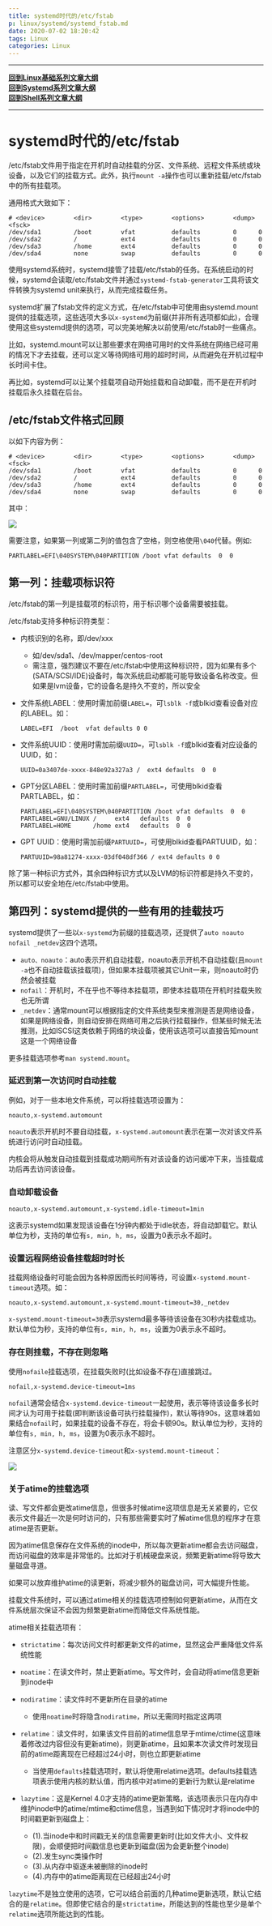 ```yaml
---
title: systemd时代的/etc/fstab
p: linux/systemd/systemd_fstab.md
date: 2020-07-02 18:20:42
tags: Linux
categories: Linux
---
```


--------

**[回到Linux基础系列文章大纲](/linux/index)**  
**[回到Systemd系列文章大纲](/linux/index#systemd)**  
**[回到Shell系列文章大纲](/shell/index)**  

--------

# systemd时代的/etc/fstab

/etc/fstab文件用于指定在开机时自动挂载的分区、文件系统、远程文件系统或块设备，以及它们的挂载方式。此外，执行`mount -a`操作也可以重新挂载/etc/fstab中的所有挂载项。

通用格式大致如下：

```
# <device>        <dir>        <type>        <options>        <dump> <fsck>
/dev/sda1         /boot        vfat          defaults         0      0
/dev/sda2         /            ext4          defaults         0      0
/dev/sda3         /home        ext4          defaults         0      0
/dev/sda4         none         swap          defaults         0      0
```

使用systemd系统时，systemd接管了挂载/etc/fstab的任务。在系统启动的时候，systemd会读取/etc/fstab文件并通过`systemd-fstab-generator`工具将该文件转换为systemd unit来执行，从而完成挂载任务。

systemd扩展了fstab文件的定义方式，在/etc/fstab中可使用由systemd.mount提供的挂载选项，这些选项大多以`x-systemd`为前缀(并非所有选项都如此)，合理使用这些systemd提供的选项，可以完美地解决以前使用/etc/fstab时一些痛点。

比如，systemd.mount可以让那些要求在网络可用时的文件系统在网络已经可用的情况下才去挂载，还可以定义等待网络可用的超时时间，从而避免在开机过程中长时间卡住。

再比如，systemd可以让某个挂载项自动开始挂载和自动卸载，而不是在开机时挂载后永久挂载在后台。

## /etc/fstab文件格式回顾

以如下内容为例：

```
# <device>        <dir>        <type>        <options>        <dump> <fsck>
/dev/sda1         /boot        vfat          defaults         0      0
/dev/sda2         /            ext4          defaults         0      0
/dev/sda3         /home        ext4          defaults         0      0
/dev/sda4         none         swap          defaults         0      0
```

其中：  

![](/img/os/1593769646410.png)

需要注意，如果第一列或第二列的值包含了空格，则空格使用`\040`代替。例如:

```
PARTLABEL=EFI\040SYSTEM\040PARTITION /boot vfat defaults  0  0
```

## 第一列：挂载项标识符

/etc/fstab的第一列是挂载项的标识符，用于标识哪个设备需要被挂载。

/etc/fstab支持多种标识符类型：  

- 内核识别的名称，即/dev/xxx
  - 如/dev/sda1、/dev/mapper/centos-root  
  - 需注意，强烈建议不要在/etc/fstab中使用这种标识符，因为如果有多个(SATA/SCSI/IDE)设备时，每次系统启动都能可能导致设备名称改变。但如果是lvm设备，它的设备名是持久不变的，所以安全  

- 文件系统LABEL：使用时需加前缀`LABEL=`，可`lsblk -f`或blkid查看设备对应的LABEL。如：  

  ```
  LABEL=EFI  /boot  vfat defaults 0 0
  ```

- 文件系统UUID：使用时需加前缀`UUID=`，可`lsblk -f`或blkid查看对应设备的UUID，如：

  ```
  UUID=0a3407de-xxxx-848e92a327a3 /  ext4 defaults  0  0
  ```

- GPT分区LABEL：使用时需加前缀`PARTLABEL=`，可使用blkid查看PARTLABEL，如：

  ```
  PARTLABEL=EFI\040SYSTEM\040PARTITION /boot vfat defaults  0  0
  PARTLABEL=GNU/LINUX /     ext4   defaults  0  0
  PARTLABEL=HOME      /home ext4   defaults  0  0
  ```

- GPT UUID：使用时需加前缀`PARTUUID=`，可使用blkid查看PARTUUID，如：  

  ```
  PARTUUID=98a81274-xxxx-03df048df366 / ext4 defaults 0 0
  ```

除了第一种标识方式外，其余四种标识方式以及LVM的标识符都是持久不变的，所以都可以安全地在/etc/fstab中使用。

## 第四列：systemd提供的一些有用的挂载技巧

systemd提供了一些以`x-systemd`为前缀的挂载选项，还提供了`auto noauto nofail _netdev`这四个选项。

- `auto、noauto`：auto表示开机自动挂载，noauto表示开机不自动挂载(且`mount -a`也不自动挂载该挂载项)，但如果本挂载项被其它Unit一来，则noauto时仍然会被挂载  
- `nofail`：开机时，不在乎也不等待本挂载项，即使本挂载项在开机时挂载失败也无所谓  
- `_netdev`：通常mount可以根据指定的文件系统类型来推测是否是网络设备，如果是网络设备，则自动安排在网络可用之后执行挂载操作，但某些时候无法推测，比如ISCSI这类依赖于网络的块设备，使用该选项可以直接告知mount这是一个网络设备  

更多挂载选项参考`man systemd.mount`。

### 延迟到第一次访问时自动挂载

例如，对于一些本地文件系统，可以将挂载选项设置为：

```
noauto,x-systemd.automount
```

`noauto`表示开机时不要自动挂载，`x-systemd.automount`表示在第一次对该文件系统进行访问时自动挂载。

内核会将从触发自动挂载到挂载成功期间所有对该设备的访问缓冲下来，当挂载成功后再去访问该设备。

### 自动卸载设备

```
noauto,x-systemd.automount,x-systemd.idle-timeout=1min
```

这表示systemd如果发现该设备在1分钟内都处于idle状态，将自动卸载它。默认单位为秒，支持的单位有`s, min, h, ms`，设置为0表示永不超时。

### 设置远程网络设备挂载超时时长

挂载网络设备时可能会因为各种原因而长时间等待，可设置`x-systemd.mount-timeout`选项。如：

```
noauto,x-systemd.automount,x-systemd.mount-timeout=30,_netdev
```

`x-systemd.mount-timeout=30`表示systemd最多等待该设备在30秒内挂载成功。默认单位为秒，支持的单位有`s, min, h, ms`，设置为0表示永不超时。

### 存在则挂载，不存在则忽略

使用`nofaile`挂载选项，在挂载失败时(比如设备不存在)直接跳过。

```
nofail,x-systemd.device-timeout=1ms
```

`nofail`通常会结合`x-systemd.device-timeout`一起使用，表示等待该设备多长时间才认为可用于挂载(即判断该设备可执行挂载操作)，默认等待90s，这意味着如果结合`nofail`时，如果挂载的设备不存在，将会卡顿90s。默认单位为秒，支持的单位有`s, min, h, ms`，设置为0表示永不超时。

注意区分`x-systemd.device-timeout`和`x-systemd.mount-timeout`：  

![](/img/os/1593769705407.png) 

### 关于atime的挂载选项

读、写文件都会更改atime信息，但很多时候atime这项信息是无关紧要的，它仅表示文件最近一次是何时访问的，只有那些需要实时了解atime信息的程序才在意atime是否更新。

因为atime信息保存在文件系统的inode中，所以每次更新atime都会去访问磁盘，而访问磁盘的效率是非常低的。比如对于机械硬盘来说，频繁更新atime将导致大量磁盘寻道。

如果可以放弃维护atime的读更新，将减少额外的磁盘访问，可大幅提升性能。

挂载文件系统时，可以通过atime相关的挂载选项控制如何更新atime，从而在文件系统层次保证不会因为频繁更新atime而降低文件系统性能。

atime相关挂载选项有：  

- `strictatime`：每次访问文件时都更新文件的atime，显然这会严重降低文件系统性能  
- `noatime`：在读文件时，禁止更新atime。写文件时，会自动将atime信息更新到inode中  
- `nodiratime`：读文件时不更新所在目录的atime  
  - 使用`noatime`时将隐含`nodiratime`，所以无需同时指定这两项  

- `relatime`：读文件时，如果该文件目前的atime信息早于mtime/ctime(这意味着修改过内容但没有更新atime)，则更新atime，且如果本次读文件时发现目前的atime距离现在已经超过24小时，则也立即更新atime  
  - 当使用`defaults`挂载选项时，默认将使用relatime选项。defaults挂载选项表示使用内核的默认值，而内核中对atime的更新行为默认是relatime  
- `lazytime`：这是Kernel 4.0才支持的atime更新策略，该选项表示只在内存中维护inode中的atime/mtime和ctime信息，当遇到如下情况时才将inode中的时间戳更新到磁盘上：  
  - (1).当inode中和时间戳无关的信息需要更新时(比如文件大小、文件权限)，会顺便把时间戳信息也更新到磁盘(因为会更新整个inode)  
  - (2).发生sync类操作时  
  - (3).从内存中驱逐未被删除的inode时  
  - (4).内存中的atime距离现在已经超出24小时  

`lazytime`不是独立使用的选项，它可以结合前面的几种atime更新选项，默认它结合的是`relatime`。但即使它结合的是`strictatime`，所能达到的性能也至少是单个`relatime`选项所能达到的性能。